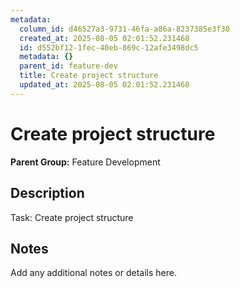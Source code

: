 ```yaml
---
metadata:
  column_id: d46527a3-9731-46fa-a86a-8237385e3f30
  created_at: 2025-08-05 02:01:52.231468
  id: d552bf12-1fec-40eb-869c-12afe3498dc5
  metadata: {}
  parent_id: feature-dev
  title: Create project structure
  updated_at: 2025-08-05 02:01:52.231468
---
```


# Create project structure

**Parent Group:** Feature Development

## Description
Task: Create project structure

## Notes
Add any additional notes or details here.